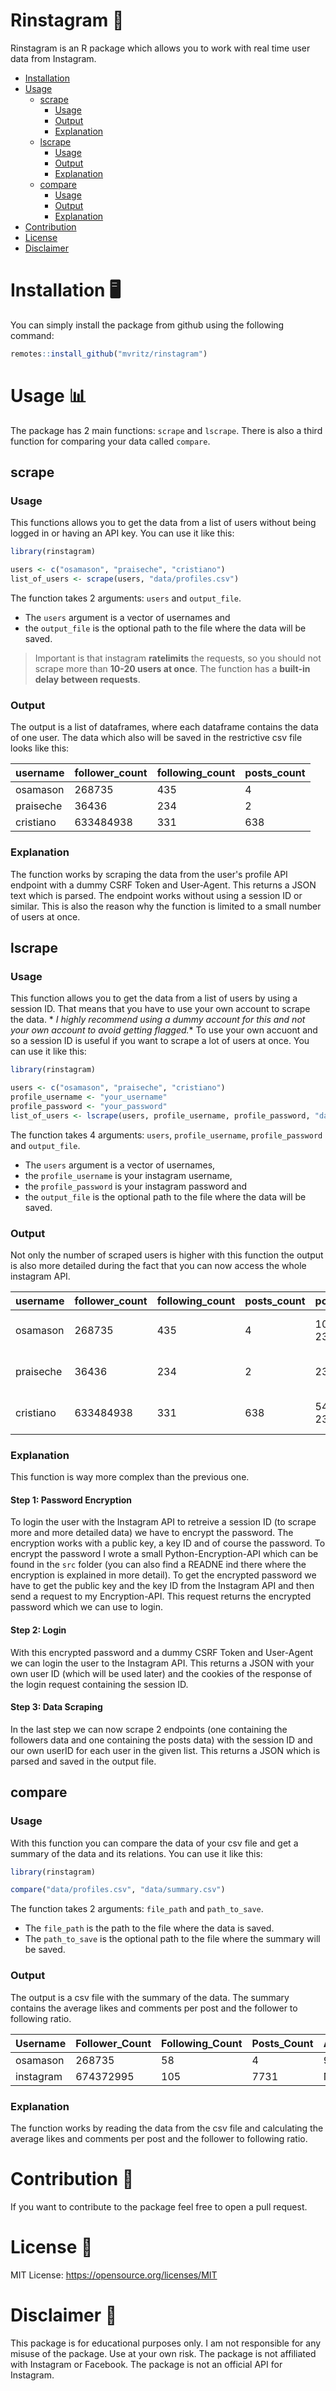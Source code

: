# Rinstagram 📸

Rinstagram is an R package which allows you to work with real time user data from Instagram.

- [Installation](#installation)
- [Usage](#usage)
    - [scrape](#scrape)
        - [Usage](#usage)
        - [Output](#output)
        - [Explanation](#explanation)
    - [lscrape](#lscrape)
        - [Usage](#usage-1)
        - [Output](#output-1)
        - [Explanation](#explanation-1)
    - [compare](#compare)
        - [Usage](#usage-2)
        - [Output](#output-2)
        - [Explanation](#explanation-2)
- [Contribution](#contribution)
- [License](#license)
- [Disclaimer](#disclaimer)

# Installation 🖥️

You can simply install the package from github using the following command:

```R
remotes::install_github("mvritz/rinstagram")
```

# Usage 📊

The package has 2 main functions: `scrape` and `lscrape`. There is also a third function for comparing your data
called `compare`.

## scrape

### Usage

This functions allows you to get the data from a list of users without being logged in or having an API key.
You can use it like this:

```R
library(rinstagram)

users <- c("osamason", "praiseche", "cristiano")
list_of_users <- scrape(users, "data/profiles.csv")
```

The function takes 2 arguments: `users` and `output_file`.

- The `users` argument is a vector of usernames and
- the `output_file` is the optional path to the file where the data will be saved.

> Important is that instagram **ratelimits** the requests, so you should not scrape more than **10-20 users at once**.
> The
> function has a **built-in delay between requests**.

### Output

The output is a list of dataframes, where each dataframe contains the data of one user.
The data which also will be saved in the restrictive csv file looks like this:

| username  | follower_count | following_count | posts_count |
|-----------|----------------|-----------------|-------------|
| osamason  | 268735         | 435             | 4           |
| praiseche | 36436          | 234             | 2           |
| cristiano | 633484938      | 331             | 638         |

### Explanation

The function works by scraping the data from the user's profile API endpoint with a dummy CSRF Token and User-Agent.
This returns a JSON text which is parsed.
The endpoint works without using a session ID or similar. This is also
the reason why the function is limited to a small number of users at once.

## lscrape

### Usage

This function allows you to get the data from a list of users by using a session ID. That means that you have to use
your own account to scrape the data. *
*_I highly recommend using a dummy account for this and not your own account to avoid getting flagged._**
To use your own accuont and so a session ID is useful if you want to scrape a lot of users at once.
You can use it like this:

```R
library(rinstagram)

users <- c("osamason", "praiseche", "cristiano")
profile_username <- "your_username"
profile_password <- "your_password"
list_of_users <- lscrape(users, profile_username, profile_password, "data/profiles.csv")
```

The function takes 4 arguments: `users`, `profile_username`, `profile_password` and `output_file`.

- The `users` argument is a vector of usernames,
- the `profile_username` is your instagram username,
- the `profile_password` is your instagram password and
- the `output_file` is the optional path to the file where the data will be saved.

### Output

Not only the number of scraped users is higher with this function the output is also more detailed during the fact that
you can now access the whole instagram API.

| username  | follower_count | following_count | posts_count | posts_likes    | posts_comments | posts_dates            |
|-----------|----------------|-----------------|-------------|----------------|----------------|------------------------|
| osamason  | 268735         | 435             | 4           | 103234; 234234 | 12493; 23423   | 2021-01-01; 2021-01-02 |
| praiseche | 36436          | 234             | 2           | 234; 234       | 234; 234       | 2021-01-01; 2021-01-02 |
| cristiano | 633484938      | 331             | 638         | 549234; 234234 | 23423; 23423   | 2021-01-01; 2021-01-02 |

### Explanation

This function is way more complex than the previous one.

#### Step 1: Password Encryption

To login the user with the Instagram API to retreive a session ID (to scrape more and more detailed data) we have to
encrypt the password.
The encryption works with a public key, a key ID and of course the password. To encrypt the password I wrote a small
Python-Encryption-API which can be found in the `src` folder (you can also find a READNE ind there where the encryption
is explained in more detail).
To get the encrypted password we have to get the public key and the key ID from the Instagram API and then send a
request to my Encryption-API.
This request returns the encrypted password which we can use to login.

#### Step 2: Login

With this encrypted password and a dummy CSRF Token and User-Agent we can login the user to the Instagram API.
This returns a JSON with your own user ID (which will be used later) and the cookies of the response of the login
request containing the session ID.

#### Step 3: Data Scraping

In the last step we can now scrape 2 endpoints (one containing the followers data and one containing the posts data)
with the session ID and our own userID for
each user in the given list. This returns a JSON which is parsed and saved in the output file.

## compare

### Usage

With this function you can compare the data of your csv file and get a summary of the data and its relations.
You can use it like this:

```R
library(rinstagram)

compare("data/profiles.csv", "data/summary.csv")
```

The function takes 2 arguments: `file_path` and `path_to_save`.

- The `file_path` is the path to the file where the data is saved.
- The `path_to_save` is the optional path to the file where the summary will be saved.

### Output

The output is a csv file with the summary of the data. The summary contains the average likes and comments per post and
the follower to following ratio.

| Username  | Follower_Count | Following_Count | Posts_Count | Average_Likes | Average_Comments | Follower_to_Following_Ratio |
|-----------|----------------|-----------------|-------------|---------------|------------------|-----------------------------|
| osamason  | 268735         | 58              | 4           | 989762        | 16352            | 4633.36206896552            |
| instagram | 674372995      | 105             | 7731        | NA            | NA               | 6422599.95238095            |

### Explanation

The function works by reading the data from the csv file and calculating the average likes and comments per post and the
follower to following ratio.

# Contribution 🤝

If you want to contribute to the package feel free to open a pull request.

# License 📜

MIT License:
https://opensource.org/licenses/MIT

# Disclaimer 🚨

This package is for educational purposes only. I am not responsible for any misuse of the package. Use at your own risk.
The package is not affiliated with Instagram or Facebook. The package is not an official API for Instagram.